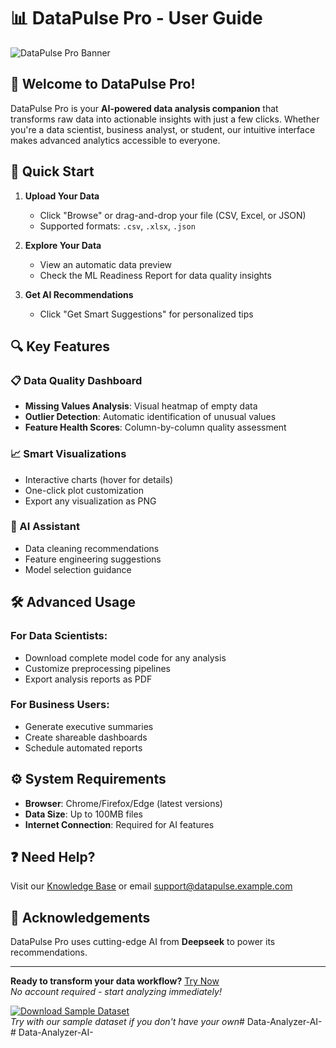# 📊 DataPulse Pro - User Guide

![DataPulse Pro Banner](https://github.com/Ishu6129/Ai-Data-Analyzer/blob/main/banner.png)

## 🌟 Welcome to DataPulse Pro!

DataPulse Pro is your **AI-powered data analysis companion** that transforms raw data into actionable insights with just a few clicks. Whether you're a data scientist, business analyst, or student, our intuitive interface makes advanced analytics accessible to everyone.

## 🚀 Quick Start

1. **Upload Your Data**  
   - Click "Browse" or drag-and-drop your file (CSV, Excel, or JSON)
   - Supported formats: `.csv`, `.xlsx`, `.json`

2. **Explore Your Data**  
   - View an automatic data preview
   - Check the ML Readiness Report for data quality insights

3. **Get AI Recommendations**  
   - Click "Get Smart Suggestions" for personalized tips

## 🔍 Key Features

### 📋 Data Quality Dashboard
- **Missing Values Analysis**: Visual heatmap of empty data
- **Outlier Detection**: Automatic identification of unusual values
- **Feature Health Scores**: Column-by-column quality assessment

### 📈 Smart Visualizations
- Interactive charts (hover for details)
- One-click plot customization
- Export any visualization as PNG

### 🤖 AI Assistant
- Data cleaning recommendations
- Feature engineering suggestions
- Model selection guidance

## 🛠️ Advanced Usage

### For Data Scientists:
- Download complete model code for any analysis
- Customize preprocessing pipelines
- Export analysis reports as PDF

### For Business Users:
- Generate executive summaries
- Create shareable dashboards
- Schedule automated reports

## ⚙️ System Requirements

- **Browser**: Chrome/Firefox/Edge (latest versions)
- **Data Size**: Up to 100MB files
- **Internet Connection**: Required for AI features

## ❓ Need Help?

Visit our [Knowledge Base](https://help.datapulse.example.com) or email support@datapulse.example.com

## 🙏 Acknowledgements

DataPulse Pro uses cutting-edge AI from **Deepseek** to power its recommendations.

---

**Ready to transform your data workflow?** [Try Now](#)  
*No account required - start analyzing immediately!*

[![Download Sample Dataset](https://img.shields.io/badge/Download-Sample_Data-blue)](https://example.com/sample-data.csv)  
*Try with our sample dataset if you don't have your own*#   D a t a - A n a l y z e r - A I -  
 #   D a t a - A n a l y z e r - A I -  
 